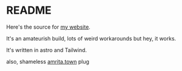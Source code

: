 # README

Here's the source for [my website](https://adithyanair.com).

It's an amateurish build, lots of weird workarounds but hey, it works.

It's written in astro and Tailwind.

also, shameless [amrita.town](https://amrita.town) plug
